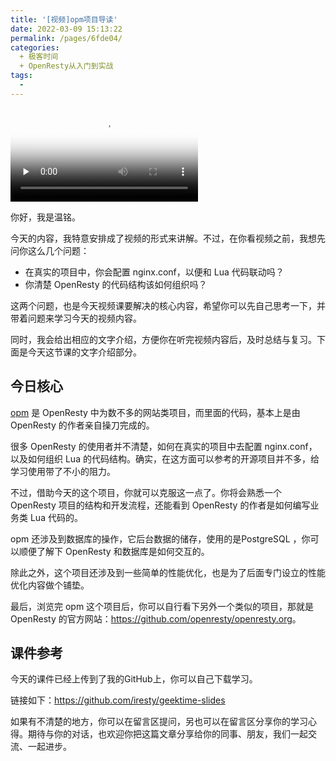 ```yaml
---
title: '[视频]opm项目导读'
date: 2022-03-09 15:13:22
permalink: /pages/6fde04/
categories:
  + 极客时间
  + OpenResty从入门到实战
tags:
  - 
---
```

<p><video poster="https://static001.geekbang.org/resource/image/b8/a2/b8e479499551550984792f338043a8a2.jpg" preload="none" controls=""><source src="https://media001.geekbang.org/customerTrans/fe4a99b62946f2c31c2095c167b26f9c/32bb5df8-16d13f123cf-0000-0000-01d-dbacd.mp4" type="video/mp4"><source src="https://media001.geekbang.org/71f11392644a4bd19a04901804f3faa2/b54cb30cb2b648d1a3e6392ecc351626-e6d62449b88ad07255d04f874d679181-sd.m3u8" type="application/x-mpegURL"><source src="https://media001.geekbang.org/71f11392644a4bd19a04901804f3faa2/b54cb30cb2b648d1a3e6392ecc351626-32e46e96bebe336fa79a9419934ca38a-hd.m3u8" type="application/x-mpegURL"></video></p><p>你好，我是温铭。</p><p>今天的内容，我特意安排成了视频的形式来讲解。不过，在你看视频之前，我想先问你这么几个问题：</p><ul>
<li>在真实的项目中，你会配置 nginx.conf，以便和 Lua 代码联动吗？</li>
<li>你清楚 OpenResty 的代码结构该如何组织吗？</li>
</ul><p>这两个问题，也是今天视频课要解决的核心内容，希望你可以先自己思考一下，并带着问题来学习今天的视频内容。</p><p>同时，我会给出相应的文字介绍，方便你在听完视频内容后，及时总结与复习。下面是今天这节课的文字介绍部分。</p><h2>今日核心</h2><p><a href="https://github.com/openresty/opm/">opm</a> 是 OpenResty 中为数不多的网站类项目，而里面的代码，基本上是由 OpenResty 的作者亲自操刀完成的。</p><p>很多 OpenResty 的使用者并不清楚，如何在真实的项目中去配置 nginx.conf， 以及如何组织 Lua 的代码结构。确实，在这方面可以参考的开源项目并不多，给学习使用带了不小的阻力。</p><p>不过，借助今天的这个项目，你就可以克服这一点了。你将会熟悉一个OpenResty 项目的结构和开发流程，还能看到 OpenResty 的作者是如何编写业务类 Lua 代码的。</p><p>opm 还涉及到数据库的操作，它后台数据的储存，使用的是PostgreSQL ，你可以顺便了解下 OpenResty 和数据库是如何交互的。</p><!-- [[[read_end]]] --><p>除此之外，这个项目还涉及到一些简单的性能优化，也是为了后面专门设立的性能优化内容做个铺垫。</p><p>最后，浏览完 opm 这个项目后，你可以自行看下另外一个类似的项目，那就是 OpenResty 的官方网站：<a href="https://github.com/openresty/openresty.org">https://github.com/openresty/openresty.org</a>。</p><h2>课件参考</h2><p>今天的课件已经上传到了我的GitHub上，你可以自己下载学习。</p><p>链接如下：<a href="https://github.com/iresty/geektime-slides">https://github.com/iresty/geektime-slides</a></p><p>如果有不清楚的地方，你可以在留言区提问，另也可以在留言区分享你的学习心得。期待与你的对话，也欢迎你把这篇文章分享给你的同事、朋友，我们一起交流、一起进步。</p>
